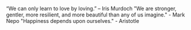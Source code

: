 “We can only learn to love by loving.” – Iris Murdoch
"We are stronger, gentler, more resilient, and more beautiful than any of us imagine." - Mark Nepo
"Happiness depends upon ourselves." - Aristotle
